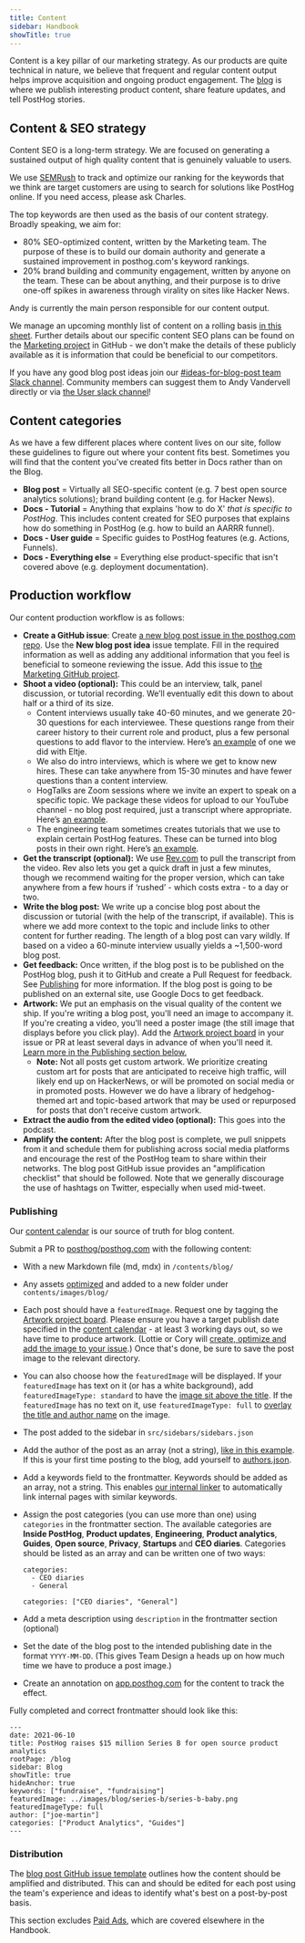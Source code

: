 ```yaml
---
title: Content
sidebar: Handbook
showTitle: true
---
```


Content is a key pillar of our marketing strategy. As our products are quite technical in nature, we believe that frequent and regular content output helps improve acquisition and ongoing product engagement. The [blog](/blog) is where we publish interesting product content, share feature updates, and tell PostHog stories.

## Content & SEO strategy

Content SEO is a long-term strategy. We are focused on generating a sustained output of high quality content that is genuinely valuable to users.

We use [SEMRush](https://www.semrush.com/) to track and optimize our ranking for the keywords that we think are target customers are using to search for solutions like PostHog online. If you need access, please ask Charles. 

The top keywords are then used as the basis of our content strategy. Broadly speaking, we aim for:

- 80% SEO-optimized content, written by the Marketing team. The purpose of these is to build our domain authority and generate a sustained improvement in posthog.com's keyword rankings. 
- 20% brand building and community engagement, written by anyone on the team. These can be about anything, and their purpose is to drive one-off spikes in awareness through virality on sites like Hacker News. 

Andy is currently the main person responsible for our content output.

We manage an upcoming monthly list of content on a rolling basis [in this sheet](https://docs.google.com/spreadsheets/d/1-6QYxi46d5y88BQ8vdGWmgrFZBbCMs1CAIc5JGLuf4Y/edit?copiedFromTrash#gid=0). Further details about our specific content SEO plans can be found on the [Marketing project](https://github.com/orgs/PostHog/projects/8) in GitHub - we don't make the details of these publicly available as it is information that could be beneficial to our competitors. 

If you have any good blog post ideas join our [#ideas-for-blog-post team Slack channel](https://posthog.slack.com/archives/C015CRUQR7Y). Community members can suggest them to Andy Vandervell directly or via [the User slack channel](/slack)!

## Content categories

As we have a few different places where content lives on our site, follow these guidelines to figure out where your content fits best. Sometimes you will find that the content you've created fits better in Docs rather than on the Blog. 

- **Blog post** = Virtually all SEO-specific content (e.g. 7 best open source analytics solutions); brand building content (e.g. for Hacker News).
- **Docs - Tutorial** = Anything that explains 'how to do X' _that is specific to PostHog_. This includes content created for SEO purposes that explains how do something in PostHog (e.g. how to build an AARRR funnel).
- **Docs - User guide** = Specific guides to PostHog features (e.g. Actions, Funnels). 
- **Docs - Everything else** = Everything else product-specific that isn't covered above (e.g. deployment documentation). 

## Production workflow

Our content production workflow is as follows:

* **Create a GitHub issue**: Create [a new blog post issue in the posthog.com repo](https://github.com/PostHog/posthog.com/issues/new?assignees=&labels=Marketing&template=blog-post-idea-template.md&title=Blog+post%3A+%7Btitle%7D). Use the **New blog post idea** issue template. Fill in the required information as well as adding any additional information that you feel is beneficial to someone reviewing the issue. Add this issue to [the Marketing GitHub project](https://github.com/orgs/PostHog/projects/8).
* **Shoot a video (optional):** This could be an interview, talk, panel discussion, or tutorial recording. We’ll eventually edit this down to about half or a third of its size.
  * Content interviews usually take 40-60 minutes, and we generate 20-30 questions for each interviewee. These questions range from their career history to their current role and product, plus a few personal questions to add flavor to the interview. Here’s [an example](https://www.youtube.com/watch?v=gMYWond64lM) of one we did with Eltje.
  * We also do intro interviews, which is where we get to know new hires. These can take anywhere from 15-30 minutes and have fewer questions than a content interview.
  * HogTalks are Zoom sessions where we invite an expert to speak on a specific topic. We package these videos for upload to our YouTube channel - no blog post required, just a transcript where appropriate. Here’s [an example](https://www.youtube.com/watch?v=JvjK-YA9Ieo). 
  * The engineering team sometimes creates tutorials that we use to explain certain PostHog features. These can be turned into blog posts in their own right. Here’s [an example](https://www.youtube.com/watch?v=3_yH24Bh0HE). 
* **Get the transcript (optional):** We use [Rev.com](https://rev.com) to pull the transcript from the video. Rev also lets you get a quick draft in just a few minutes, though we recommend waiting for the proper version, which can take anywhere from a few hours if ‘rushed’ - which costs extra - to a day or two.
* **Write the blog post:** We write up a concise blog post about the discussion or tutorial (with the help of the transcript, if available). This is where we add more context to the topic and include links to other content for further reading. The length of a blog post can vary wildly. If based on a video a 60-minute interview usually yields a ~1,500-word blog post.
* **Get feedback:** Once written, if the blog post is to be published on the PostHog blog, push it to GitHub and create a Pull Request for feedback. See [Publishing](#publishing) for more information. If the blog post is going to be published on an external site, use Google Docs to get feedback.
* **Artwork:** We put an emphasis on the visual quality of the content we ship. If you're writing a blog post, you'll need an image to accompany it. If you're creating a video, you'll need a poster image (the still image that displays before you click play). Add the [Artwork project board](https://github.com/orgs/PostHog/projects/14) in your issue or PR at least several days in advance of when you'll need it. [Learn more in the Publishing section below.](#publishing)
  * **Note:** Not all posts get custom artwork. We prioritize creating custom art for posts that are anticipated to receive high traffic, will likely end up on HackerNews, or will be promoted on social media or in promoted posts. However we do have a library of hedgehog-themed art and topic-based artwork that may be used or repurposed for posts that don't receive custom artwork.
* **Extract the audio from the edited video (optional):** This goes into the podcast.
* **Amplify the content:** After the blog post is complete, we pull snippets from it and schedule them for publishing across social media platforms and encourage the rest of the PostHog team to share within their networks. The blog post GitHub issue provides an "amplification checklist" that should be followed. Note that we generally discourage the use of hashtags on Twitter, especially when used mid-tweet. 

### Publishing

Our [content calendar](https://docs.google.com/spreadsheets/d/1-6QYxi46d5y88BQ8vdGWmgrFZBbCMs1CAIc5JGLuf4Y/edit) is our source of truth for blog content.

Submit a PR to [posthog/posthog.com](https://github.com/posthog/posthog.com) with the following content:

- With a new Markdown file (md, mdx) in `/contents/blog/`
- Any assets [optimized](/docs/contribute/contribute-to-website) and added to a new folder under `contents/images/blog/`
- Each post should have a `featuredImage`. Request one by tagging the [Artwork project board](https://github.com/orgs/PostHog/projects/14). Please ensure you have a target publish date specified in the [content calendar](https://docs.google.com/spreadsheets/d/1-6QYxi46d5y88BQ8vdGWmgrFZBbCMs1CAIc5JGLuf4Y/edit) - at least 3 working days out, so we have time to produce artwork. (Lottie or Cory will [create, optimize and add the image to your issue](/handbook/growth/marketing/exporting-blog-post-image).) Once that's done, be sure to save the post image to the relevant directory.
- You can also choose how the `featuredImage` will be displayed. If your `featuredImage` has text on it (or has a white background), add `featuredImageType: standard` to have the [image sit above the title](https://posthog.com/blog/yc-top-companies). If the `featuredImage` has no text on it, use `featuredImageType: full` to [overlay the title and author name](https://posthog.com/blog/intro-phil-leggetter) on the image.
- The post added to the sidebar in `src/sidebars/sidebars.json`
- Add the author of the post as an array (not a string), [like in this example](https://github.com/PostHog/posthog.com/blob/master/contents/blog/100-times-more-events.md). If this is your first time posting to the blog, add yourself to [authors.json](https://github.com/PostHog/posthog.com/blob/master/src/data/authors.json).
- Add a keywords field to the frontmatter. Keywords should be added as an array, not a string. This enables [our internal linker](https://github.com/PostHog/internallinker) to automatically link internal pages with similar keywords.
- Assign the post categories (you can use more than one) using `categories` in the frontmatter section. The available categories are **Inside PostHog**, **Product updates**, **Engineering**, **Product analytics**, **Guides**, **Open source**, **Privacy**, **Startups** and **CEO diaries**. Categories should be listed as an array and can be written one of two ways:

  ```
  categories:
    - CEO diaries
    - General
  ```
 
  ```
  categories: ["CEO diaries", "General"]
  ```
  
- Add a meta description using `description` in the frontmatter section (optional)
- Set the date of the blog post to the intended publishing date in the format `YYYY-MM-DD`. (This gives Team Design a heads up on how much time we have to produce a post image.)
- Create an annotation on [app.posthog.com](https://app.posthog.com) for the content to track the effect.

Fully completed and correct frontmatter should look like this: 

 ```
 ---
date: 2021-06-10
title: PostHog raises $15 million Series B for open source product analytics
rootPage: /blog
sidebar: Blog
showTitle: true
hideAnchor: true
keywords: ["fundraise", "fundraising"]
featuredImage: ../images/blog/series-b/series-b-baby.png
featuredImageType: full
author: ["joe-martin"]
categories: ["Product Analytics", "Guides"]
---
 ```

### Distribution

The [blog post GitHub issue template](https://github.com/PostHog/posthog.com/blob/master/.github/ISSUE_TEMPLATE/blog-post-idea-template.md) outlines how the content should be amplified and distributed. This can and should be edited for each post using the team's experience and ideas to identify what's best on a post-by-post basis.

This section excludes [Paid Ads](/handbook/growth/marketing/paid), which are covered elsewhere in the Handbook.
